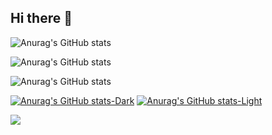 ## Hi there 👋

<!--
**Niltonguerra/Niltonguerra** is a ✨ _special_ ✨ repository because its `README.md` (this file) appears on your GitHub profile.

Here are some ideas to get you started:

- 🔭 I’m currently working on ...
- 🌱 I’m currently learning ...
- 👯 I’m looking to collaborate on ...
- 🤔 I’m looking for help with ...
- 💬 Ask me about ...
- 📫 How to reach me: ...
- 😄 Pronouns: ...
- ⚡ Fun fact: ...
-->

![Anurag's GitHub stats](https://github-readme-stats.vercel.app/api?username=Niltonguerra&show_icons=true&theme=radical)




![Anurag's GitHub stats](https://github-readme-stats.vercel.app/api?username=Niltonguerra&show_icons=true&theme=transparent)


![Anurag's GitHub stats](https://github-readme-stats.vercel.app/api?username=Niltonguerra&show_icons=true&bg_color=00000000)


[![Anurag's GitHub stats-Dark](https://github-readme-stats.vercel.app/api?username=Niltonguerra&show_icons=true&theme=dark#gh-dark-mode-only)](https://github.com/anuraghazra/github-readme-stats#gh-dark-mode-only)
[![Anurag's GitHub stats-Light](https://github-readme-stats.vercel.app/api?username=Niltonguerra&show_icons=true&theme=default#gh-light-mode-only)](https://github.com/anuraghazra/github-readme-stats#gh-light-mode-only)






<picture>
  <source
    srcset="https://github-readme-stats.vercel.app/api?username=anuraghazra&show_icons=true&theme=dark"
    media="(prefers-color-scheme: dark)"
  />
  <source
    srcset="https://github-readme-stats.vercel.app/api?username=anuraghazra&show_icons=true"
    media="(prefers-color-scheme: light), (prefers-color-scheme: no-preference)"
  />
  <img src="https://github-readme-stats.vercel.app/api?username=anuraghazra&show_icons=true" />
</picture>
